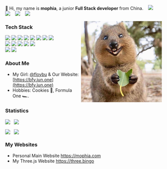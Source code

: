 👋 Hi, my name is **mophia**, a junior **Full Stack developer** from China. &nbsp;&nbsp;
[![](https://img.shields.io/badge/-Douban-007722?style=flat-square&logo=Douban&logoColor=white)](https://www.douban.com/people/moph/) &nbsp;&nbsp;
[![](https://img.shields.io/badge/-Bilibili-00A1D6?style=flat-square&logo=Bilibili&logoColor=white)](https://space.bilibili.com/688435320/) &nbsp;&nbsp; 
[![](https://img.shields.io/badge/-Telegram-26A5E4?style=flat-square&logo=Telegram&logoColor=white)](https://t.me/mophias) &nbsp;&nbsp; 
<img src="https://wakatime.com/badge/user/86cbdefc-fb69-4fd8-a1de-11289c6386aa.svg"/>

<img align="right" alt="Quokka" src="img/quokka.jpg" width="260" />

### Tech Stack

[![](https://img.shields.io/badge/Python-3776AB?style=flat-square&logo=python&logoColor=white)](https://python.org)
[![](https://img.shields.io/badge/Go-1E90FF?style=flat-square&logo=go&logoColor=white)](https://go.dev)
[![](https://img.shields.io/badge/-JavaScript-red?style=flat-square&logo=javascript&logoColor=white)](https://javascript.info)
[![](https://img.shields.io/badge/Vue-4FC08D?style=flat-square&logo=Vue.js&logoColor=white)](https://reactjs.org)
[![](https://img.shields.io/badge/React-61DAFB?style=flat-square&logo=react&logoColor=white)](https://vuejs.org)
[![](https://img.shields.io/badge/Three.js-000000?style=flat-square&logo=Three.js&logoColor=white)](https://threejs.org)
[![](https://img.shields.io/badge/ECharts-DC382D?style=flat-square&logo=Apache%20ECharts&logoColor=white)](https://echarts.apache.org)
[![](https://img.shields.io/badge/Svelte-FF3E00?style=flat-square&logo=Svelte&logoColor=white)](https://svelte.dev)<br />
[![](https://img.shields.io/badge/Docker-2496ED?style=flat-square&logo=docker&logoColor=white)](https://docker.com)
[![](https://img.shields.io/badge/MySQL-4479A1?style=flat-square&logo=mysql&logoColor=white)](https://mysql.com)
[![](https://img.shields.io/badge/Redis-DC382D?style=flat-square&logo=Redis&logoColor=white)](https://redis.io)
[![](https://img.shields.io/badge/Pandas-150458?style=flat-square&logo=Pandas&logoColor=white)](https://pandas.pydata.org/)
[![](https://img.shields.io/badge/Numpy-013243?style=flat-square&logo=Numpy&logoColor=white)](https://numpy.org)<br />
[![](https://img.shields.io/badge/Gin-DC382D?style=flat-square&logo=Gin&logoColor=white)](https://gin-gonic.com/)
[![](https://img.shields.io/badge/Viper-DC382D?style=flat-square&logo=viper&logoColor=white)](https://github.com/spf13/viper)

### About Me 

- My Girl: [@floybu](https://github.com/floybu) & Our Website: [https://bfy.jun.one](https://bfy.jun.one)
- Hobbies: Cookies 🍪, Formula One 🏎️.

### Statistics

<p align="left">
  <img align="center" src="https://github-readme-stats.vercel.app/api?username=mophia&count_private=true&show_icons=true&include_all_commits=true&hide_border=true&hide_title=true" width="50%"/>&nbsp;&nbsp;
  <img align="center" src="https://github-readme-stats.vercel.app/api/top-langs/?username=mophia&langs_count=10&hide_title=true&hide_border=true&layout=compact&hide=GLSL,Roff" width="45%" />
</p>

<p align="left">
  <img align="center" src="https://github-readme-stats.vercel.app/api/wakatime?username=bingo&layout=compact&hide_title=true&hide_border=true&langs_count=7&hide=Markdown,JSON,YAML,Gitignore%20file,XML,Toml,Git%20Config" width="50%" />&nbsp;&nbsp;
  <a href="https://leetcode-cn.com/u/Gophist/"><img align="center" src="https://stats.justsong.cn/api/leetcode?username=gophist&cn=true" width="45%" /></a>
</p>

### My Websites

- Personal Main Website <https://mophia.com>
- My Three.js Website <https://three.bingo>
<!-- - [iQR](https://github.com//iQR) - 一个 mini 二维码生成工具. -->
